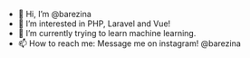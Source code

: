 * 👋 Hi, I’m @barezina
* 👀 I’m interested in PHP, Laravel and Vue!
* 🌱 I’m currently trying to learn machine learning.
* 📫 How to reach me: Message me on instagram! @barezina

<!---
barezina/barezina is a ✨ special ✨ repository because its `README.md` (this file) appears on your GitHub profile.
You can click the Preview link to take a look at your changes.
--->
